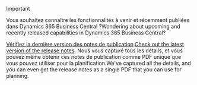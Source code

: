 > [!IMPORTANT]
>
> <span data-ttu-id="48dd0-101">Vous souhaitez connaître les fonctionnalités à venir et récemment publiées dans Dynamics 365 Business Central ?</span><span class="sxs-lookup"><span data-stu-id="48dd0-101">Wondering about upcoming and recently released capabilities in Dynamics 365 Business Central?</span></span>
>
> <span data-ttu-id="48dd0-102">[Vérifiez la dernière version des notes de publication](/business-applications-release-notes/April19/dynamics365-business-central/).</span><span class="sxs-lookup"><span data-stu-id="48dd0-102">[Check out the latest version of the release notes](/business-applications-release-notes/April19/dynamics365-business-central/).</span></span> <span data-ttu-id="48dd0-103">Nous vous capturé tous les détails, et vous pouvez même obtenir ces notes de publication comme PDF unique que vous pouvez utiliser pour la planification.</span><span class="sxs-lookup"><span data-stu-id="48dd0-103">We've captured all the details, and you can even get the release notes as a single PDF that you can use for planning.</span></span>  
